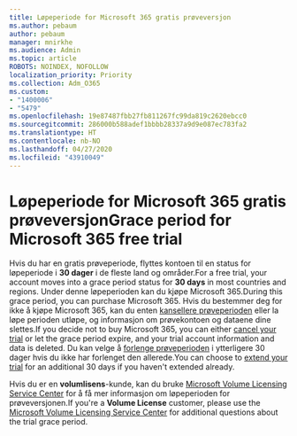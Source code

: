 ```yaml
---
title: Løpeperiode for Microsoft 365 gratis prøveversjon
ms.author: pebaum
author: pebaum
manager: mnirkhe
ms.audience: Admin
ms.topic: article
ROBOTS: NOINDEX, NOFOLLOW
localization_priority: Priority
ms.collection: Adm_O365
ms.custom:
- "1400006"
- "5479"
ms.openlocfilehash: 19e87487fbb27fb811267fc99da819c2620ebcc0
ms.sourcegitcommit: 286000b588adef1bbbb28337a9d9e087ec783fa2
ms.translationtype: HT
ms.contentlocale: nb-NO
ms.lasthandoff: 04/27/2020
ms.locfileid: "43910049"
---
```

# <a name="grace-period-for-microsoft-365-free-trial"></a><span data-ttu-id="eb778-102">Løpeperiode for Microsoft 365 gratis prøveversjon</span><span class="sxs-lookup"><span data-stu-id="eb778-102">Grace period for Microsoft 365 free trial</span></span>

<span data-ttu-id="eb778-103">Hvis du har en gratis prøveperiode, flyttes kontoen til en status for løpeperiode i **30 dager** i de fleste land og områder.</span><span class="sxs-lookup"><span data-stu-id="eb778-103">For a free trial, your account moves into a grace period status for **30 days** in most countries and regions.</span></span> <span data-ttu-id="eb778-104">Under denne løpeperioden kan du kjøpe Microsoft 365.</span><span class="sxs-lookup"><span data-stu-id="eb778-104">During this grace period, you can purchase Microsoft 365.</span></span> <span data-ttu-id="eb778-105">Hvis du bestemmer deg for ikke å kjøpe Microsoft 365, kan du enten [kansellere prøveperioden](https://docs.microsoft.com/microsoft-365/commerce/subscriptions/cancel-your-subscription?view=o365-worldwide) eller la løpe perioden utløpe, og informasjon om prøvekontoen og dataene dine slettes.</span><span class="sxs-lookup"><span data-stu-id="eb778-105">If you decide not to buy Microsoft 365, you can either [cancel your trial](https://docs.microsoft.com/microsoft-365/commerce/subscriptions/cancel-your-subscription?view=o365-worldwide) or let the grace period expire, and your trial account information and data is deleted.</span></span> <span data-ttu-id="eb778-106">Du kan velge å [forlenge prøveperioden](https://docs.microsoft.com/microsoft-365/commerce/extend-your-trial) i ytterligere 30 dager hvis du ikke har forlenget den allerede.</span><span class="sxs-lookup"><span data-stu-id="eb778-106">You can choose to [extend your trial](https://docs.microsoft.com/microsoft-365/commerce/extend-your-trial) for an additional 30 days if you haven't extended already.</span></span>

<span data-ttu-id="eb778-107">Hvis du er en **volumlisens**-kunde, kan du bruke [Microsoft Volume Licensing Service Center](https://support.microsoft.com/help/4471406/how-to-contact-the-microsoft-volume-licensing-service-center) for å få mer informasjon om løpeperioden for prøveversjonen.</span><span class="sxs-lookup"><span data-stu-id="eb778-107">If you're a **Volume License** customer, please use the [Microsoft Volume Licensing Service Center](https://support.microsoft.com/help/4471406/how-to-contact-the-microsoft-volume-licensing-service-center) for additional questions about the trial grace period.</span></span>

